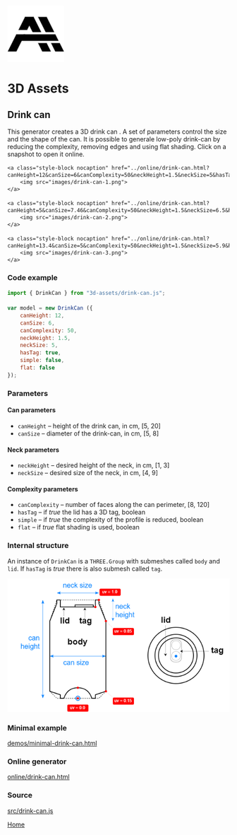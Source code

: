 <img class="logo" src="../assets/logo/logo.png">


# 3D Assets


## Drink can

This generator creates a 3D drink can . A set of parameters
control the size and the shape of the can. It is possible to
generale low-poly drink-can by reducing the complexity,
removing edges and using flat shading. Click on a snapshot
to open it online.

<p class="gallery">

	<a class="style-block nocaption" href="../online/drink-can.html?canHeight=12&canSize=6&canComplexity=50&neckHeight=1.5&neckSize=5&hasTag=true&simple=false&flat=false">
		<img src="images/drink-can-1.png">
	</a>

	<a class="style-block nocaption" href="../online/drink-can.html?canHeight=5&canSize=7.46&canComplexity=50&neckHeight=1.5&neckSize=6.5&hasTag=true&simple=false&flat=false">
		<img src="images/drink-can-2.png">
	</a>

	<a class="style-block nocaption" href="../online/drink-can.html?canHeight=13.4&canSize=5&canComplexity=50&neckHeight=1.5&neckSize=5.9&hasTag=true&simple=false&flat=false">
		<img src="images/drink-can-3.png">
	</a>

</p>


### Code example

```js
import { DrinkCan } from "3d-assets/drink-can.js";

var model = new DrinkCan ({
	canHeight: 12,
	canSize: 6,
	canComplexity: 50,
	neckHeight: 1.5,
	neckSize: 5,
	hasTag: true,
	simple: false,
	flat: false
});
```


### Parameters

#### Can parameters

* `canHeight` &ndash; height of the drink can, in cm, [5, 20]
* `canSize` &ndash; diameter of the drink-can, in cm, [5, 8]
	
#### Neck parameters

* `neckHeight` &ndash; desired height of the neck, in cm, [1, 3]
* `neckSize` &ndash; desired size of the neck, in cm, [4, 9]

#### Complexity parameters

* `canComplexity` &ndash; number of faces along the can perimeter, [8, 120]
* `hasTag` &ndash; if *true* the lid has a 3D tag, boolean
* `simple` &ndash; if *true* the complexity of the profile is reduced, boolean
* `flat` &ndash; if *true* flat shading is used, boolean
	
	
### Internal structure

An instance of `DrinkCan` is a `THREE.Group` with submeshes
called `body` and `lid`. If `hasTag` is *true* there is also
submesh called `tag`. 

<img src="images/drink-can-scheme.png">


### Minimal example

[demos/minimal-drink-can.html](../demos/minimal-drink-can.html)


### Online generator

[online/drink-can.html](../online/drink-can.html)


### Source

[src/drink-can.js](https://github.com/boytchev/assets/blob/main/src/drink-can.js)

		
<div class="footnote">
	<a href="../">Home</a>
</div>